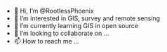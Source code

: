 - 👋 Hi, I’m @RootlessPhoenix
- 👀 I’m interested in GIS, survey and remote sensing
- 🌱 I’m currently learning GIS in open source
- 💞️ I’m looking to collaborate on ...
- 📫 How to reach me ...

<!---
RootlessPhoenix/RootlessPhoenix is a ✨ special ✨ repository because its `README.md` (this file) appears on your GitHub profile.
You can click the Preview link to take a look at your changes.
--->
